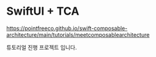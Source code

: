 # SwiftUI + TCA
https://pointfreeco.github.io/swift-composable-architecture/main/tutorials/meetcomposablearchitecture

튜토리얼 진행 프로젝트 입니다.
